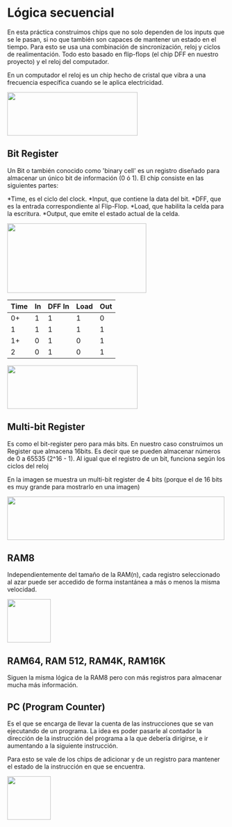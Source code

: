 # Lógica secuencial

En esta práctica construimos chips que no solo dependen de los inputs que se le pasan, si no que también son capaces de mantener un estado en el tiempo. Para esto se usa una combinación de sincronización, reloj y ciclos de realimentación. Todo esto basado en flip-flops (el chip DFF en nuestro proyecto) y el reloj del computador.

En un computador el reloj es un chip hecho de cristal que vibra a una frecuencia específica cuando se le aplica electricidad.

<img
src="https://upload.wikimedia.org/wikipedia/commons/thumb/6/60/Dallas-Semiconductor-DS1287-Real-Time-IC.jpg/300px-Dallas-Semiconductor-DS1287-Real-Time-IC.jpg" width="300px" height="100px">


## Bit Register
Un Bit o también conocido como 'binary cell' es un registro diseñado para almacenar un único bit de información (0 ó 1). El chip consiste en las siguientes partes:

*Time, es el ciclo del clock.
*Input, que contiene la data del bit.
*DFF, que es la entrada correspondiente al Flip-Flop.
*Load, que habilita la celda para la escritura.
*Output, que emite el estado actual de la celda.

<img src="https://i.stack.imgur.com/XjmZNm.png" width="320px" height="160px">


| Time | In | DFF In | Load | Out |
|------|----|--------|------|-----|
| 0+   | 1  | 1      | 1    | 0   |
| 1    | 1  | 1      | 1    | 1   |
| 1+   | 0  | 1      | 0    | 1   |
| 2    | 0  | 1      | 0    | 1   |

<img src="https://www.google.com/url?sa=i&url=https%3A%2F%2Fcs.stackexchange.com%2Fquestions%2F74000%2F1-bit-register-with-data-flip-flop-doesnt-store-bit&psig=AOvVaw1JMwecNNWcA0eCahf-3fYY&ust=1696612542425000&source=images&cd=vfe&opi=89978449&ved=0CBEQjRxqFwoTCIDbmZS034EDFQAAAAAdAAAAABAE" width="300px" height="100px">

## Multi-bit Register


Es como el bit-register pero para más bits. En nuestro caso construimos un Register que almacena 16bits. Es decir que se pueden almacenar números de 0 a 65535 (2^16 - 1). Al igual que el registro de un bit, funciona según los ciclos del reloj

En la imagen se muestra un multi-bit register de 4 bits (porque el de 16 bits es muy grande para mostrarlo en una imagen)

<img src="https://3.bp.blogspot.com/_IAOnao4zJIo/TJhLD_mxWDI/AAAAAAAAABI/ZsQ4jvxcYvs/s1600/SISO.gif" width="500px" height="100px">

## RAM8
Independientemente del tamaño de la RAM(n),
cada registro seleccionado al azar puede ser
accedido de forma instantánea a más o menos la misma velocidad.

<img src="https://i.imgur.com/0iIJTLN.jpeg" width="100px" height="100px">

## RAM64, RAM 512, RAM4K, RAM16K

Siguen la misma lógica de la RAM8 pero con más registros para almacenar mucha más información.


## PC (Program Counter)

Es el que se encarga de llevar la cuenta de las instrucciones que se van ejecutando de un programa. La idea es poder pasarle al contador la dirección de la instrucción del programa a la que debería dirigirse, e ir aumentando a la siguiente instrucción. 

Para esto se vale de los chips de adicionar y de un registro para mantener el estado de la instrucción en que se encuentra.

<img src="https://i.stack.imgur.com/w1RXp.png" width="100px" height="100px">



